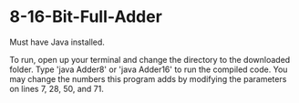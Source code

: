 # 8-16-Bit-Full-Adder

Must have Java installed.

To run, open up your terminal and change the directory to the downloaded folder. Type 'java Adder8' or 'java Adder16' to run the compiled code.
You may change the numbers this program adds by modifying the parameters on lines 7, 28, 50, and 71.

